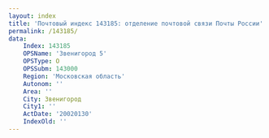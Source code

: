 ```yaml
---
layout: index
title: 'Почтовый индекс 143185: отделение почтовой связи Почты России'
permalink: /143185/
data:
    Index: 143185
    OPSName: 'Звенигород 5'
    OPSType: О
    OPSSubm: 143000
    Region: 'Московская область'
    Autonom: ''
    Area: ''
    City: Звенигород
    City1: ''
    ActDate: '20020130'
    IndexOld: ''
---
```

